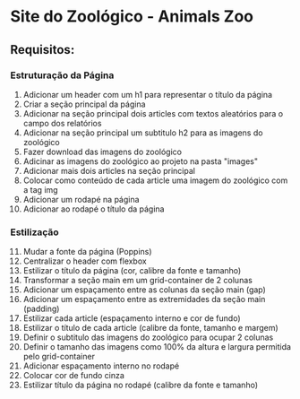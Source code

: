 # Site do Zoológico - Animals Zoo

## Requisitos:

### Estruturação da Página

1. Adicionar um header com um h1 para representar o título da página
2. Criar a seção principal da página
3. Adicionar na seção principal dois articles com textos aleatórios para o campo dos relatórios
4. Adicionar na seção principal um subtitulo h2 para as imagens do zoológico
5. Fazer download das imagens do zoológico
6. Adicinar as imagens do zoológico ao projeto na pasta "images"
7. Adicionar mais dois articles na seção principal
8. Colocar como conteúdo de cada article uma imagem do zoológico com a tag img
9. Adicionar um rodapé na página
10. Adicionar ao rodapé o título da página

### Estilização

11. Mudar a fonte da página (Poppins)
12. Centralizar o header com flexbox
13. Estilizar o título da página (cor, calibre da fonte e tamanho)
14. Transformar a seção main em um grid-container de 2 colunas
15. Adicionar um espaçamento entre as colunas da seção main (gap)
16. Adicionar um espaçamento entre as extremidades da seção main (padding)
17. Estilizar cada article (espaçamento interno e cor de fundo)
18. Estilizar o título de cada article (calibre da fonte, tamanho e margem)
19. Definir o subtitulo das imagens do zoológico para ocupar 2 colunas
20. Definir o tamanho das imagens como 100% da altura e largura permitida pelo grid-container
21. Adicionar espaçamento interno no rodapé
22. Colocar cor de fundo cinza
23. Estilizar título da página no rodapé (calibre da fonte e tamanho)